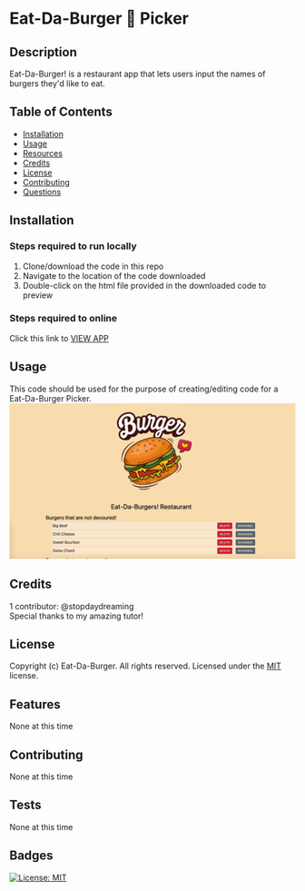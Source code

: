 # Eat-Da-Burger 🍔 Picker

## Description
Eat-Da-Burger! is a restaurant app that lets users input the names of burgers they'd like to eat.

## Table of Contents
* [Installation](#installation)
* [Usage](#usage)
* [Resources](#resources)
* [Credits](#credits)
* [License](#license)
* [Contributing](#contributing)
* [Questions](#questions)

## Installation
### Steps required to run locally
1. Clone/download the code in this repo
2. Navigate to the location of the code downloaded
3. Double-click on the html file provided in the downloaded code to preview 
### Steps required to online
Click this link to [VIEW APP](https://mini-octo-burgers.herokuapp.com/ )


## Usage 
This code should be used for the purpose of creating/editing code for a Eat-Da-Burger Picker. 
![Eat-Da-Burger](./public/assets/img/screenshot.png)

## Credits
1 contributor: @stopdaydreaming  
Special thanks to my amazing tutor!

## License
Copyright (c) Eat-Da-Burger. All rights reserved.
Licensed under the [MIT](LICENSE) license.

## Features
None at this time

## Contributing
None at this time

## Tests
None at this time  

## Badges
[![License: MIT](https://img.shields.io/badge/License-MIT-yellow.svg)](https://opensource.org/licenses/MIT)